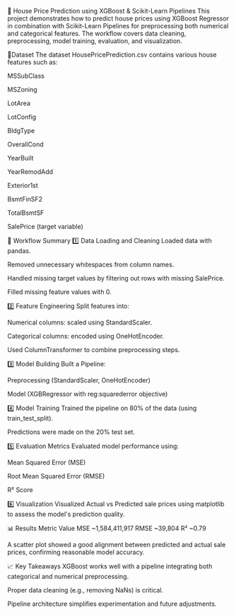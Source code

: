 🏡 House Price Prediction using XGBoost & Scikit-Learn Pipelines
This project demonstrates how to predict house prices using XGBoost Regressor in combination with Scikit-Learn Pipelines for preprocessing both numerical and categorical features. The workflow covers data cleaning, preprocessing, model training, evaluation, and visualization.

📂Dataset
The dataset HousePricePrediction.csv contains various house features such as:

MSSubClass

MSZoning

LotArea

LotConfig

BldgType

OverallCond

YearBuilt

YearRemodAdd

Exterior1st

BsmtFinSF2

TotalBsmtSF

SalePrice (target variable)

🚀 Workflow Summary
1️⃣ Data Loading and Cleaning
Loaded data with pandas.

Removed unnecessary whitespaces from column names.

Handled missing target values by filtering out rows with missing SalePrice.

Filled missing feature values with 0.

2️⃣ Feature Engineering
Split features into:

Numerical columns: scaled using StandardScaler.

Categorical columns: encoded using OneHotEncoder.

Used ColumnTransformer to combine preprocessing steps.

3️⃣ Model Building
Built a Pipeline:

Preprocessing (StandardScaler, OneHotEncoder)

Model (XGBRegressor with reg:squarederror objective)

4️⃣ Model Training
Trained the pipeline on 80% of the data (using train_test_split).

Predictions were made on the 20% test set.

5️⃣ Evaluation Metrics
Evaluated model performance using:

Mean Squared Error (MSE)

Root Mean Squared Error (RMSE)

R² Score

6️⃣ Visualization
Visualized Actual vs Predicted sale prices using matplotlib to assess the model's prediction quality.

📊 Results
Metric	Value
MSE	~1,584,411,917
RMSE	~39,804
R²	~0.79

A scatter plot showed a good alignment between predicted and actual sale prices, confirming reasonable model accuracy.

📈 Key Takeaways
XGBoost works well with a pipeline integrating both categorical and numerical preprocessing.

Proper data cleaning (e.g., removing NaNs) is critical.

Pipeline architecture simplifies experimentation and future adjustments.
